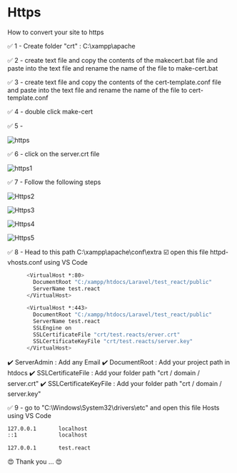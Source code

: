 # Https
How to convert your site to https


:white_check_mark: 1 - Create folder "crt" : C:\xampp\apache

:white_check_mark: 2 - create text file and copy the contents of the makecert.bat file and paste into the text file and rename the name of the file to make-cert.bat

:white_check_mark: 3 - create text file and copy the contents of the cert-template.conf file and paste into the text file and rename the name of the file to cert-template.conf

:white_check_mark: 4 - double click make-cert

:white_check_mark: 5 - 

![https](https://user-images.githubusercontent.com/79239771/123964358-3e224380-d9ab-11eb-86ef-9d29d537cbcd.PNG)

:white_check_mark: 6 - click on the server.crt file 

![https1](https://user-images.githubusercontent.com/79239771/123965688-9a399780-d9ac-11eb-96cd-4b8e0f208451.PNG)

:white_check_mark: 7 - Follow the following steps

![Https2](https://user-images.githubusercontent.com/79239771/123966981-ce618800-d9ad-11eb-803a-f796eb4ed5ae.PNG)

![Https3](https://user-images.githubusercontent.com/79239771/123966993-d28da580-d9ad-11eb-9686-8b8062079f4b.PNG)

![Https4](https://user-images.githubusercontent.com/79239771/123967013-d6b9c300-d9ad-11eb-96cc-9fc74fce4268.PNG)

![Https5](https://user-images.githubusercontent.com/79239771/123967031-dae5e080-d9ad-11eb-9b6b-669c096d3922.PNG)

:white_check_mark: 8 - Head to this path C:\xampp\apache\conf\extra
    :ballot_box_with_check: open this file httpd-vhosts.conf using VS Code
    
    
```bash
      <VirtualHost *:80>
        DocumentRoot "C:/xampp/htdocs/Laravel/test_react/public"
        ServerName test.react
      </VirtualHost>

      <VirtualHost *:443>
        DocumentRoot "C:/xampp/htdocs/Laravel/test_react/public"
        ServerName test.react
        SSLEngine on
        SSLCertificateFile "crt/test.reacts/erver.crt"
        SSLCertificateKeyFile "crt/test.reacts/server.key"
      </VirtualHost>
   ```
 
  :heavy_check_mark:  ServerAdmin           : Add any Email
  :heavy_check_mark:  DocumentRoot          : Add your project path in htdocs
  :heavy_check_mark:  SSLCertificateFile    : Add your folder path "crt / domain / server.crt"
  :heavy_check_mark:  SSLCertificateKeyFile : Add your folder path "crt / domain / server.key"
  
  :white_check_mark: 9 - go to "C:\Windows\System32\drivers\etc" and open this file Hosts using VS Code 
  ```bash
  127.0.0.1       localhost
  ::1             localhost
  
  127.0.0.1       test.react
  ```
  
  :heart_eyes: Thank you ... :heart_eyes:
  
  



